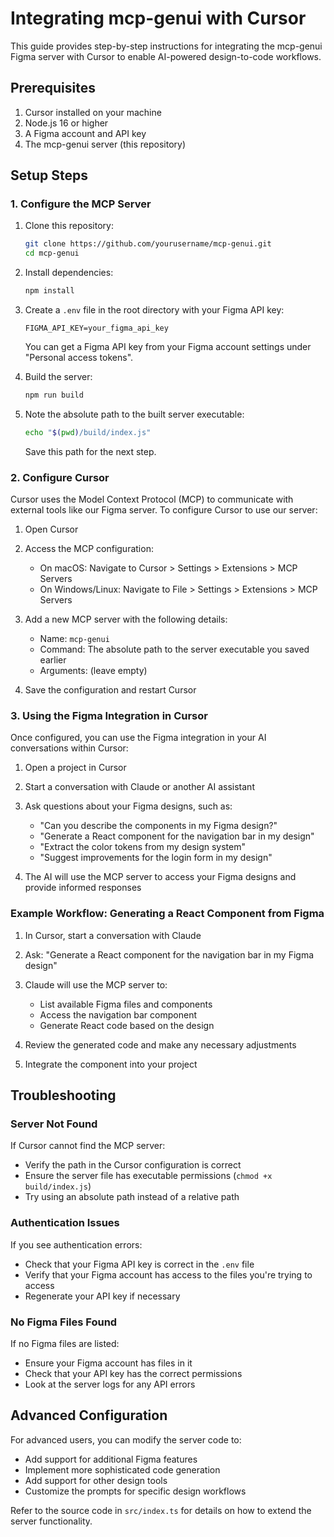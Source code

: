 # Integrating mcp-genui with Cursor

This guide provides step-by-step instructions for integrating the mcp-genui Figma server with Cursor to enable AI-powered design-to-code workflows.

## Prerequisites

1. Cursor installed on your machine
2. Node.js 16 or higher
3. A Figma account and API key
4. The mcp-genui server (this repository)

## Setup Steps

### 1. Configure the MCP Server

1. Clone this repository:
   ```bash
   git clone https://github.com/yourusername/mcp-genui.git
   cd mcp-genui
   ```

2. Install dependencies:
   ```bash
   npm install
   ```

3. Create a `.env` file in the root directory with your Figma API key:
   ```
   FIGMA_API_KEY=your_figma_api_key
   ```
   
   You can get a Figma API key from your Figma account settings under "Personal access tokens".

4. Build the server:
   ```bash
   npm run build
   ```

5. Note the absolute path to the built server executable:
   ```bash
   echo "$(pwd)/build/index.js"
   ```
   
   Save this path for the next step.

### 2. Configure Cursor

Cursor uses the Model Context Protocol (MCP) to communicate with external tools like our Figma server. To configure Cursor to use our server:

1. Open Cursor

2. Access the MCP configuration:
   - On macOS: Navigate to Cursor > Settings > Extensions > MCP Servers
   - On Windows/Linux: Navigate to File > Settings > Extensions > MCP Servers

3. Add a new MCP server with the following details:
   - Name: `mcp-genui`
   - Command: The absolute path to the server executable you saved earlier
   - Arguments: (leave empty)

4. Save the configuration and restart Cursor

### 3. Using the Figma Integration in Cursor

Once configured, you can use the Figma integration in your AI conversations within Cursor:

1. Open a project in Cursor

2. Start a conversation with Claude or another AI assistant

3. Ask questions about your Figma designs, such as:
   - "Can you describe the components in my Figma design?"
   - "Generate a React component for the navigation bar in my design"
   - "Extract the color tokens from my design system"
   - "Suggest improvements for the login form in my design"

4. The AI will use the MCP server to access your Figma designs and provide informed responses

### Example Workflow: Generating a React Component from Figma

1. In Cursor, start a conversation with Claude

2. Ask: "Generate a React component for the navigation bar in my Figma design"

3. Claude will use the MCP server to:
   - List available Figma files and components
   - Access the navigation bar component
   - Generate React code based on the design

4. Review the generated code and make any necessary adjustments

5. Integrate the component into your project

## Troubleshooting

### Server Not Found

If Cursor cannot find the MCP server:
- Verify the path in the Cursor configuration is correct
- Ensure the server file has executable permissions (`chmod +x build/index.js`)
- Try using an absolute path instead of a relative path

### Authentication Issues

If you see authentication errors:
- Check that your Figma API key is correct in the `.env` file
- Verify that your Figma account has access to the files you're trying to access
- Regenerate your API key if necessary

### No Figma Files Found

If no Figma files are listed:
- Ensure your Figma account has files in it
- Check that your API key has the correct permissions
- Look at the server logs for any API errors

## Advanced Configuration

For advanced users, you can modify the server code to:
- Add support for additional Figma features
- Implement more sophisticated code generation
- Add support for other design tools
- Customize the prompts for specific design workflows

Refer to the source code in `src/index.ts` for details on how to extend the server functionality. 